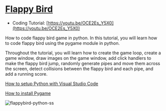 # [Flappy Bird](https://youtu.be/OCE2Es_Y5X0)
- Coding Tutorial: [https://youtu.be/OCE2Es_Y5X0](https://youtu.be/OCE2Es_Y5X0)

How to code flappy bird game in python. In this tutorial, you will learn how to code flappy bird using the pygame module in python.

Throughout the tutorial, you will learn how to create the game loop, create a game window, draw images on the game window, add click handlers to make the flappy bird jump, randomly generate pipes and move them across the screen, detect collisions between the flappy bird and each pipe, and add a running score. 

[How to setup Python with Visual Studio Code](https://youtu.be/9o4gDQvVkLU)

[How to install Pygame](https://youtu.be/5uOTEOJ48G8 )

![flappybird-python-ss](https://github.com/user-attachments/assets/dc908d1c-1471-4c19-bc85-466a7b7545a9)

